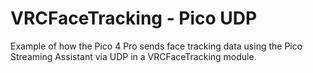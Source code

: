 # VRCFaceTracking - Pico UDP

Example of how the Pico 4 Pro sends face tracking data 
using the Pico Streaming Assistant via UDP in a VRCFaceTracking 
module.
